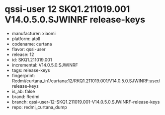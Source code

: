 # qssi-user 12 SKQ1.211019.001 V14.0.5.0.SJWINRF release-keys
- manufacturer: xiaomi
- platform: atoll
- codename: curtana
- flavor: qssi-user
- release: 12
- id: SKQ1.211019.001
- incremental: V14.0.5.0.SJWINRF
- tags: release-keys
- fingerprint: Redmi/curtana_in1/curtana:12/RKQ1.211019.001/V14.0.5.0.SJWINRF:user/release-keys
- is_ab: false
- brand: Redmi
- branch: qssi-user-12-SKQ1.211019.001-V14.0.5.0.SJWINRF-release-keys
- repo: redmi_curtana_dump
